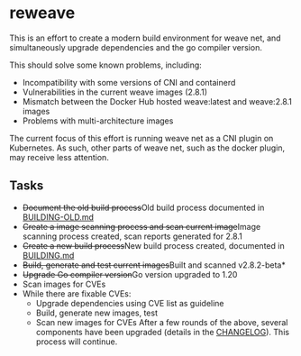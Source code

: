 # reweave

This is an effort to create a modern build environment for weave net, and simultaneously upgrade dependencies and the go compiler version.

This should solve some known problems, including:
* Incompatibility with some versions of CNI and containerd
* Vulnerabilities in the current weave images (2.8.1)
* Mismatch between the Docker Hub hosted weave:latest and weave:2.8.1 images
* Problems with multi-architecture images

The current focus of this effort is running weave net as a CNI plugin on Kubernetes. As such, other parts of weave net, such as the docker plugin, may receive less attention.

## Tasks

* ~~Document the old build process~~Old build process documented in [BUILDING-OLD.md](BUILDING-OLD.md)
* ~~Create a image scanning process and scan current image~~Image scanning process created, scan reports generated for 2.8.1
* ~~Create a new build process~~New build process created, documented in [BUILDING.md](BUILDING.md)
* ~~Build, generate and test current images~~Built and scanned v2.8.2-beta*
* ~~Upgrade Go compiler version~~Go version upgraded to 1.20
* Scan images for CVEs
* While there are fixable CVEs: 
    * Upgrade dependencies using CVE list as guideline
    * Build, generate new images, test
    * Scan new images for CVEs
After a few rounds of the above, several components have been upgraded (details in the [CHANGELOG](CHANGELOG.md)). This process will continue.